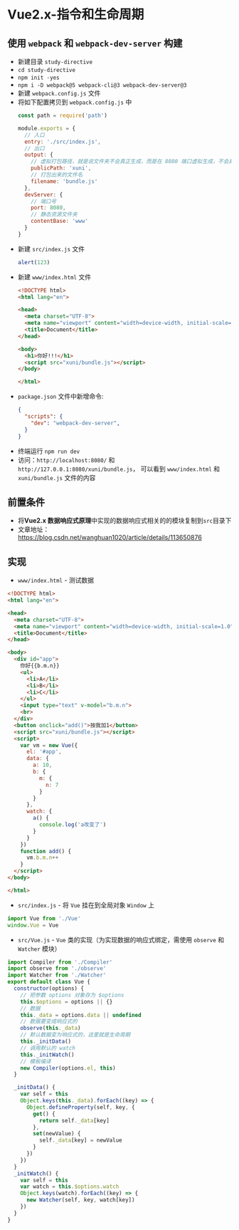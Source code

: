 # Vue2.x-指令和生命周期
## 使用 `webpack` 和 `webpack-dev-server` 构建
- 新建目录 `study-directive`
- `cd study-directive`
- `npm init -yes`
- `npm i -D webpack@5 webpack-cli@3 webpack-dev-server@3`
- 新建 `webpack.config.js` 文件
- 将如下配置拷贝到 `webpack.config.js` 中
  ```js
  const path = require('path')

  module.exports = {
    // 入口
    entry: './src/index.js',
    // 出口
    output: {
      // 虚拟打包路径，就是说文件夹不会真正生成，而是在 8080 端口虚拟生成，不会真正的物理生成
      publicPath: 'xuni',
      // 打包出来的文件名
      filename: 'bundle.js'
    },
    devServer: {
      // 端口号
      port: 8080,
      // 静态资源文件夹
      contentBase: 'www'
    }
  }
  ```
- 新建 `src/index.js` 文件
  ```js
  alert(123)
  ```
- 新建 `www/index.html` 文件
  ```html
  <!DOCTYPE html>
  <html lang="en">

  <head>
    <meta charset="UTF-8">
    <meta name="viewport" content="width=device-width, initial-scale=1.0">
    <title>Document</title>
  </head>

  <body>
    <h1>你好!!!</h1>
    <script src="xuni/bundle.js"></script>
  </body>

  </html>
  ```
- `package.json` 文件中新增命令:
  ```json
  {
    "scripts": {
      "dev": "webpack-dev-server",
    }
  }
  ```
- 终端运行 `npm run dev`
- 访问：`http://localhost:8080/` 和 `http://127.0.0.1:8080/xuni/bundle.js`， 可以看到 `www/index.html` 和 `xuni/bundle.js` 文件的内容
## 前置条件
- 将**Vue2.x 数据响应式原理**中实现的数据响应式相关的的模块复制到`src`目录下
- 文章地址：https://blog.csdn.net/wanghuan1020/article/details/113650876
## 实现
- `www/index.html` - 测试数据
```html
<!DOCTYPE html>
<html lang="en">

<head>
  <meta charset="UTF-8">
  <meta name="viewport" content="width=device-width, initial-scale=1.0">
  <title>Document</title>
</head>

<body>
  <div id="app">
    你好{{b.m.n}}
    <ul>
      <li>A</li>
      <li>B</li>
      <li>C</li>
    </ul>
    <input type="text" v-model="b.m.n">
    <br>
  </div>
  <button onclick="add()">按我加1</button>
  <script src="xuni/bundle.js"></script>
  <script>
    var vm = new Vue({
      el: '#app',
      data: {
        a: 10,
        b: {
          m: {
            n: 7
          }
        }
      },
      watch: {
        a() {
          console.log('a改变了')
        }
      }
    })
    function add() {
      vm.b.m.n++
    }
  </script>
</body>

</html>
```
- `src/index.js` - 将 `Vue` 挂在到全局对象 `Window` 上
```js
import Vue from './Vue'
window.Vue = Vue
```
- `src/Vue.js` - `Vue` 类的实现（为实现数据的响应式绑定，需使用 `observe` 和 `Watcher` 模块）
```js
import Compiler from './Compiler'
import observe from './observe'
import Watcher from './Watcher'
export default class Vue {
  constructor(options) {
    // 把参数 options 对象存为 $options
    this.$options = options || {}
    // 数据
    this._data = options.data || undefined
    // 数据要变成响应式的
    observe(this._data)
    // 默认数据变为响应式的，这里就是生命周期
    this._initData()
    // 调用默认的 watch
    this._initWatch()
    // 模板编译
    new Compiler(options.el, this)
  }

  _initData() {
    var self = this
    Object.keys(this._data).forEach((key) => {
      Object.defineProperty(self, key, {
        get() {
          return self._data[key]
        },
        set(newValue) {
          self._data[key] = newValue
        }
      })
    })
  }
  _initWatch() {
    var self = this
    var watch = this.$options.watch
    Object.keys(watch).forEach((key) => {
      new Watcher(self, key, watch[key])
    })
  }
}
```
